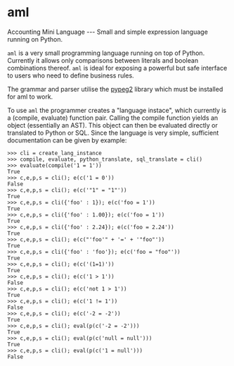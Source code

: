 # aml
Accounting Mini Language --- Small and simple expression language running on Python.

`aml` is a very small programming language running on top of Python. Currently it allows only comparisons between literals and boolean combinations thereof. `aml` is ideal for exposing a powerful but safe interface to users who need to define business rules.

The grammar and parser utilise the [pypeg2](http://fdik.org/pyPEG/) library which must be installed for aml to work.

To use `aml` the programmer creates a "language instace", which currently is a (compile, evaluate) function pair. Calling the compile function yields an object (essentially an AST). This object can then be evaluated directly or translated to Python or SQL. Since the language is very simple, sufficient documentation can be given by example:

	>>> cli = create_lang_instance
	>>> compile, evaluate, python_translate, sql_translate = cli()
	>>> evaluate(compile('1 = 1'))
	True
	>>> c,e,p,s = cli(); e(c('1 = 0'))
	False
	>>> c,e,p,s = cli(); e(c('"1" = "1"'))
	True
	>>> c,e,p,s = cli({'foo' : 1}); e(c('foo = 1'))
	True
	>>> c,e,p,s = cli({'foo' : 1.00}); e(c('foo = 1'))
	True
	>>> c,e,p,s = cli({'foo' : 2.24}); e(c('foo = 2.24'))
	True
	>>> c,e,p,s = cli(); e(c("'foo'" + '=' + '"foo"'))
	True
	>>> c,e,p,s = cli({'foo' : 'foo'}); e(c('foo = "foo"'))
	True
	>>> c,e,p,s = cli(); e(c('(1=1)'))
	True
	>>> c,e,p,s = cli(); e(c('1 > 1'))
	False
	>>> c,e,p,s = cli(); e(c('not 1 > 1'))
	True
	>>> c,e,p,s = cli(); e(c('1 != 1'))
	False
	>>> c,e,p,s = cli(); e(c('-2 = -2'))
	True
	>>> c,e,p,s = cli(); eval(p(c('-2 = -2')))
	True
	>>> c,e,p,s = cli(); eval(p(c('null = null')))
	True
	>>> c,e,p,s = cli(); eval(p(c('1 = null')))
	False

